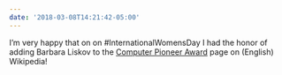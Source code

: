 ```yaml
---
date: '2018-03-08T14:21:42-05:00'
---
```

I’m very happy that on on #InternationalWomensDay I had the honor of adding Barbara Liskov to the [Computer Pioneer Award](https://en.wikipedia.org/wiki/Computer_Pioneer_Award) page on (English) Wikipedia!
